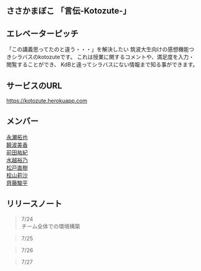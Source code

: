 ## ささかまぼこ 「言伝-Kotozute-」

## エレベーターピッチ
「この講義思ってたのと違う・・・」を解決したい
    筑波大生向けの感想機能つきシラバスのkotozuteです。
    これは授業に関するコメントや、満足度を入力・閲覧することができ、
    KdBと違ってシラバスにない情報まで知る事ができます。

## サービスのURL
https://kotozute.herokuapp.com

## メンバー
[永瀬拓也](https://github.com/NagaTaku)  
[饒波美香](https://github.com/MikaNoha)  
[前田祐紀](https://github.com/YuukiMAEDA)  
[水越裕乃](https://github.com/NiwataN)  
[松戸直樹](https://github.com/naokimatsudo)  
[桧山莉沙](https://github.com/LisaHiyama)  
[齊藤駿平](https://github.com/pe50)  

## リリースノート
> 7/24  
チーム全体での環境構築

> 7/25

> 7/26

> 7/27
